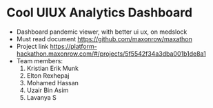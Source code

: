 # Cool UIUX Analytics Dashboard
- Dashboard pandemic viewer, with better ui ux, on medslock
- Must read document https://github.com/maxonrow/maxathon
- Project link https://platform-hackathon.maxonrow.com/#/projects/5f5542f34a3dba001b1de8a1
- Team members: 
  1. Kristian Erik Munk
  2. Elton Rexhepaj
  3. Mohamed Hassan
  4. Uzair Bin Asim
  5. Lavanya S
